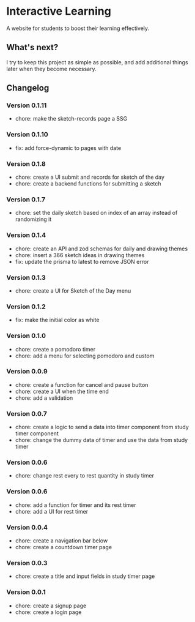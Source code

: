 # Interactive Learning

A website for students to boost their learning effectively.

## What's next?

I try to keep this project as simple as possible, and add additional things later when they become
necessary.

## Changelog

### Version 0.1.11

- chore: make the sketch-records page a SSG

### Version 0.1.10

- fix: add force-dynamic to pages with date

### Version 0.1.8

- chore: create a UI submit and records for sketch of the day
- chore: create a backend functions for submitting a sketch

### Version 0.1.7

- chore: set the daily sketch based on index of an array instead of randomizing it

### Version 0.1.4

- chore: create an API and zod schemas for daily and drawing themes
- chore: insert a 366 sketch ideas in drawing themes
- fix: update the prisma to latest to remove JSON error

### Version 0.1.3

- chore: create a UI for Sketch of the Day menu

### Version 0.1.2

- fix: make the initial color as white

### Version 0.1.0

- chore: create a pomodoro timer
- chore: add a menu for selecting pomodoro and custom

### Version 0.0.9

- chore: create a function for cancel and pause button
- chore: create a UI when the time end
- chore: add a validation

### Version 0.0.7

- chore: create a logic to send a data into timer component from study timer component
- chore: change the dummy data of timer and use the data from study timer

### Version 0.0.6

- chore: change rest every to rest quantity in study timer

### Version 0.0.6

- chore: add a function for timer and its rest timer
- chore: add a UI for rest timer

### Version 0.0.4

- chore: create a navigation bar below
- chore: create a countdown timer page

### Version 0.0.3

- chore: create a title and input fields in study timer page

### Version 0.0.1

- chore: create a signup page
- chore: create a login page
